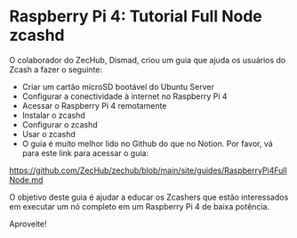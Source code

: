 # Raspberry Pi 4: Tutorial Full Node zcashd

O colaborador do ZecHub, Dismad, criou um guia que ajuda os usuários do Zcash a fazer o seguinte:

- Criar um cartão microSD bootável do Ubuntu Server
- Configurar a conectividade à internet no Raspberry Pi 4
- Acessar o Raspberry Pi 4 remotamente
- Instalar o zcashd
- Configurar o zcashd
- Usar o zcashd
- O guia é muito melhor lido no Github do que no Notion. Por favor, vá para este link para acessar o guia:

https://github.com/ZecHub/zechub/blob/main/site/guides/RaspberryPi4FullNode.md

O objetivo deste guia é ajudar a educar os Zcashers que estão interessados em executar um nó completo em um Raspberry Pi 4 de baixa potência.

Aproveite!

